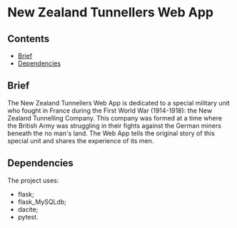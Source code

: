 # New Zealand Tunnellers Web App

## Contents

* [Brief](#brief)
* [Dependencies](#dependencies)

## Brief

The New Zealand Tunnellers Web App is dedicated to a special military unit who fought in France during the First World War (1914-1918): the New Zealand Tunnelling Company. This company was formed at a time where the British Army was struggling in their fights against the German miners beneath the no man's land. The Web App tells the original story of this special unit and shares the experience of its men.

## Dependencies

The project uses:

* flask;
* flask_MySQLdb;
* dacite;
* pytest.
